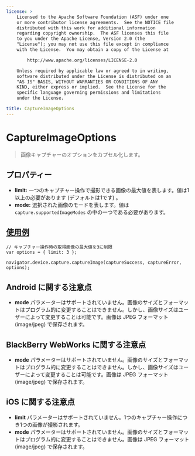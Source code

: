 ```yaml
---
license: >
    Licensed to the Apache Software Foundation (ASF) under one
    or more contributor license agreements.  See the NOTICE file
    distributed with this work for additional information
    regarding copyright ownership.  The ASF licenses this file
    to you under the Apache License, Version 2.0 (the
    "License"); you may not use this file except in compliance
    with the License.  You may obtain a copy of the License at

        http://www.apache.org/licenses/LICENSE-2.0

    Unless required by applicable law or agreed to in writing,
    software distributed under the License is distributed on an
    "AS IS" BASIS, WITHOUT WARRANTIES OR CONDITIONS OF ANY
    KIND, either express or implied.  See the License for the
    specific language governing permissions and limitations
    under the License.

title: CaptureImageOptions
---
```


CaptureImageOptions
===================

> 画像キャプチャーのオプションをカプセル化します。

プロパティー
----------

- __limit:__ 一つのキャプチャー操作で撮影できる画像の最大値を表します。値は1以上の必要があります (デフォルトは1です) 。
- __mode:__ 選択された画像のモードを表します。値は `capture.supportedImageModes` の中の一つである必要があります。

[使用例](../../storage/storage.opendatabase.html)
-------------

    // キャプチャー操作時の取得画像の最大値を3に制限
    var options = { limit: 3 };

    navigator.device.capture.captureImage(captureSuccess, captureError, options);

Android に関する注意点
--------------

- __mode__ パラメーターはサポートされていません。画像のサイズとフォーマットはプログラム的に変更することはできません。しかし、画像サイズはユーザーによって変更することは可能です。画像は JPEG フォーマット (image/jpeg) で保存されます。

BlackBerry WebWorks に関する注意点
--------------------------

- __mode__ パラメーターはサポートされていません。画像のサイズとフォーマットはプログラム的に変更することはできません。しかし、画像サイズはユーザーによって変更することは可能です。画像は JPEG フォーマット (image/jpeg) で保存されます。

iOS に関する注意点
----------

- __limit__ パラメーターはサポートされていません。1つのキャプチャー操作につき1つの画像が撮影されます。
- __mode__ パラメーターはサポートされていません。画像のサイズとフォーマットはプログラム的に変更することはできません。画像は JPEG フォーマット (image/jpeg) で保存されます。
